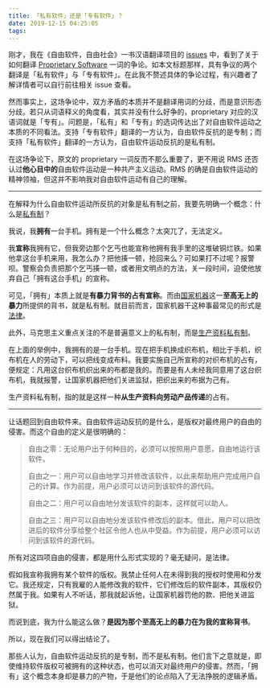 ```yaml
---
title: 「私有软件」还是「专有软件」？
date: 2019-12-15 04:25:05
tags:
---
```


刚才，我在《自由软件，自由社会》一书汉语翻译项目的 [issues](https://github.com/beijinglug/fsfs-zh/issues) 中，看到了关于如何翻译 <u>Proprietary Software</u> 一词的争论。如本文标题那样，具有争议的两个翻译是「私有软件」与「专有软件」。在此我不赘述具体的争论过程，有兴趣者了解详情者可以自行前往相关 issue 查看。

然而事实上，这场争论中，双方矛盾的本质并不是翻译用词的分歧，而是意识形态分歧。若只从词语释义的角度看，其实并没有什么好争的，proprietary 对应的汉语词就是「专有」。问题是，「私有」和「专有」的选词传达出了对自由软件运动之本质的不同看法。支持「专有软件」翻译的一方认为，自由软件反抗的是专制；而支持「私有软件」翻译的一方认为，自由软件运动反抗的是私有制。

在这场争论下，原文的 proprietary 一词反而不那么重要了，更不用说 RMS 还否认过**他心目中的**自由软件运动是一种共产主义运动。RMS 的确是自由软件运动的精神领袖，但这并不影响我对自由软件运动有自己的理解。

---

在解释为什么自由软件运动所反抗的对象是私有制之前，我要先明确一个概念：什么是<u>私有制</u>？

我说，我**拥有**一台手机。拥有是一个什么概念？太突兀了，无法定义。

我**宣称**我拥有它，但我旁边那个乞丐也能宣称他拥有我手里的这堆破铜烂铁。如果他拿这台手机来用，我怎么办？把他揍一顿，抢回来么？可如果打不过呢？报警呗。警察会负责把那个乞丐揍一顿，或者用文明点的方法，关一段时间，迫使他放弃自己「拥有这台手机」的宣称。

可见，「拥有」本质上就是**有暴力背书的占有宣称**。而由<u>国家机器</u>这一**至高无上的暴力**所提供的背书，就是私有制。就目前而言，国家机器干这种事最常见的形式是<u>法律</u>。

此外，马克思主义重点关注的不是普遍意义上的私有制，而是<u>生产资料私有制</u>。

在上面的举例中，我拥有的是一台手机。现在把手机换成织布机，相比于手机，织布机在人的劳动下，可以把线变成布料。我要实施自己所宣称的对织布机的占有，便规定：凡用这台织布机织出来的布都是我的。而要是有人未经我同意用了这台织布机，我就报警，让国家机器把他们关进监狱，把织出来的布据为己有。

生产资料私有制，指的就是这样一种**从生产资料向劳动产品传递**的占有。

---

让话题回到自由软件来。自由软件运动反抗的是什么，是版权对最终用户的自由的侵害。而这个自由的定义是很明确的：

> 自由之零：无论用户出于何种目的，必须可以按照用户意愿，自由地运行该软件。
> 
> 自由之一：用户可以自由地学习并修改该软件，以此来帮助用户完成用户自己的计算。作为前提，用户必须可以访问到该软件的源代码。
> 
> 自由之二：用户可以自由地分发该软件的副本，这样就可以助人。
> 
> 自由之三：用户可以自由地分发该软件修改后的副本。借此，用户可以把改进后的软件分享给整个社区令他人也从中受益。作为前提，用户必须可以访问到该软件的源代码。

所有对这四项自由的侵害，都是用什么形式实现的？毫无疑问，是法律。

假如我宣称我拥有某个软件的版权。我禁止任何人在未得到我的授权时使用和分发它。我还规定，只有我雇的人能修改我的软件，它们修改后的软件副本，其版权仍然属于我。如果有人不听话，那我就起诉他，让国家机器罚他的款、把他关进监狱。

而说到底，我为什么能这么做？**是因为那个至高无上的暴力在为我的宣称背书**。

所以，现在我们可以得出结论了。

那些人认为，自由软件运动反抗的是专制，而不是私有制。他们言下之意就是，即使维持软件版权可被拥有的这种状态，也可以消灭对最终用户的侵害。然而，「拥有」这个概念本身却是暴力的产物，于是他们的论点陷入了无法挣脱的逻辑矛盾。
